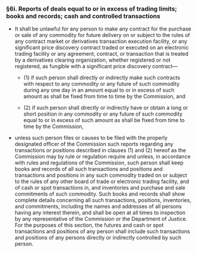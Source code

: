 ### §6i. Reports of deals equal to or in excess of trading limits; books and records; cash and controlled transactions
* It shall be unlawful for any person to make any contract for the purchase or sale of any commodity for future delivery on or subject to the rules of any contract market or derivatives transaction execution facility, or any significant price discovery contract traded or executed on an electronic trading facility or any agreement, contract, or transaction that is treated by a derivatives clearing organization, whether registered or not registered, as fungible with a significant price discovery contract—

  * (1) if such person shall directly or indirectly make such contracts with respect to any commodity or any future of such commodity during any one day in an amount equal to or in excess of such amount as shall be fixed from time to time by the Commission, and

  * (2) if such person shall directly or indirectly have or obtain a long or short position in any commodity or any future of such commodity equal to or in excess of such amount as shall be fixed from time to time by the Commission,


* unless such person files or causes to be filed with the properly designated officer of the Commission such reports regarding any transactions or positions described in clauses (1) and (2) hereof as the Commission may by rule or regulation require and unless, in accordance with rules and regulations of the Commission, such person shall keep books and records of all such transactions and positions and transactions and positions in any such commodity traded on or subject to the rules of any other board of trade or electronic trading facility, and of cash or spot transactions in, and inventories and purchase and sale commitments of such commodity. Such books and records shall show complete details concerning all such transactions, positions, inventories, and commitments, including the names and addresses of all persons having any interest therein, and shall be open at all times to inspection by any representative of the Commission or the Department of Justice. For the purposes of this section, the futures and cash or spot transactions and positions of any person shall include such transactions and positions of any persons directly or indirectly controlled by such person.
